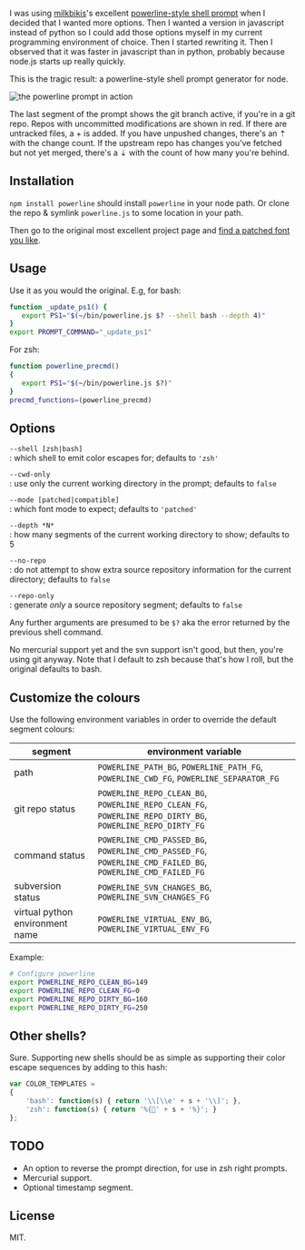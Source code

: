 I was using [milkbikis](https://github.com/milkbikis)'s excellent [powerline-style shell prompt](https://github.com/milkbikis/powerline-shell) when I decided that I wanted more options. Then I wanted a version in javascript instead of python so I could add those options myself in my current programming environment of choice. Then I started rewriting it. Then I observed that it was faster in javascript than in python, probably because node.js starts up really quickly.

This is the tragic result: a powerline-style shell prompt generator for node.

![the powerline prompt in action](http://i.imgur.com/8TfiSVZ.png)

The last segment of the prompt shows the git branch active, if you're in a git repo. Repos with uncommitted modifications are shown in red. If there are untracked files, a + is added. If you have unpushed changes, there's an ⇡ with the change count. If the upstream repo has changes you've fetched but not yet merged, there's a ⇣ with the count of how many you're behind.

## Installation

`npm install powerline` should install `powerline` in your node path. Or clone the repo & symlink `powerline.js` to some location in your path.

Then go to the original most excellent project page and [find a patched font you like](https://github.com/Lokaltog/vim-powerline/wiki/Patched-fonts).

## Usage

Use it as you would the original. E.g, for bash:

```sh
function _update_ps1() {
   export PS1="$(~/bin/powerline.js $? --shell bash --depth 4)"
}
export PROMPT_COMMAND="_update_ps1"
```

For zsh:

```sh
function powerline_precmd()
{
   export PS1="$(~/bin/powerline.js $?)"
}
precmd_functions=(powerline_precmd)
```

## Options

`--shell [zsh|bash]`  
: which shell to emit color escapes for; defaults to `'zsh'`

`--cwd-only`  
: use only the current working directory in the prompt; defaults to `false`

`--mode [patched|compatible]`  
: which font mode to expect; defaults to `'patched'`

`--depth *N*`  
: how many segments of the current working directory to show; defaults to 5

`--no-repo`  
: do not attempt to show extra source repository information for the current directory; defaults to `false`

`--repo-only`  
: generate *only* a source repository segment; defaults to `false`

Any further arguments are presumed to be `$?` aka the error returned by the previous shell command.

No mercurial support yet and the svn support isn't good, but then, you're using git anyway. Note that I default to zsh because that's how I roll, but the original defaults to bash.

## Customize the colours

Use the following environment variables in order to override the default segment colours:

segment | environment variable
-----|---------------------
path | `POWERLINE_PATH_BG`, `POWERLINE_PATH_FG`, `POWERLINE_CWD_FG`, `POWERLINE_SEPARATOR_FG`
git repo status | `POWERLINE_REPO_CLEAN_BG`, `POWERLINE_REPO_CLEAN_FG`, `POWERLINE_REPO_DIRTY_BG`, `POWERLINE_REPO_DIRTY_FG`
command status | `POWERLINE_CMD_PASSED_BG`, `POWERLINE_CMD_PASSED_FG`, `POWERLINE_CMD_FAILED_BG`, `POWERLINE_CMD_FAILED_FG`
subversion status | `POWERLINE_SVN_CHANGES_BG`, `POWERLINE_SVN_CHANGES_FG`
virtual python environment name | `POWERLINE_VIRTUAL_ENV_BG`, `POWERLINE_VIRTUAL_ENV_FG`

Example:
```sh
# Configure powerline
export POWERLINE_REPO_CLEAN_BG=149
export POWERLINE_REPO_CLEAN_FG=0
export POWERLINE_REPO_DIRTY_BG=160
export POWERLINE_REPO_DIRTY_FG=250
```

## Other shells?

Sure. Supporting new shells should be as simple as supporting their color escape sequences by adding to this hash:

```javascript
var COLOR_TEMPLATES =
{
	'bash': function(s) { return '\\[\\e' + s + '\\]'; },
	'zsh': function(s) { return '%{' + s + '%}'; }
};
```

## TODO

* An option to reverse the prompt direction, for use in zsh right prompts.
* Mercurial support.
* Optional timestamp segment.

## License

MIT.
